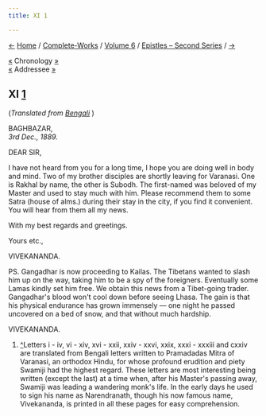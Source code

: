 ```yaml
---
title: XI 1

---
```

<div>

[←](010_sir.htm) [Home](../../../index.htm) /
[Complete-Works](../../complete_works.htm) / [Volume
6](../volume_6_contents.htm) / [Epistles – Second
Series](epistles_second_series_contents.htm) / [→](012_sir.htm)

  

[«](010_sir.htm) Chronology [»](012_sir.htm)  
[«](010_sir.htm) Addressee [»](012_sir.htm)

## XI [1](#fn1)

(*Translated from [Bengali](b6015e6011.pdf)* )

BAGHBAZAR,  
*3rd Dec., 1889.*

DEAR SIR,

I have not heard from you for a long time, I hope you are doing well in
body and mind. Two of my brother disciples are shortly leaving for
Varanasi. One is Rakhal by name, the other is Subodh. The first-named
was beloved of my Master and used to stay much with him. Please
recommend them to some Satra (house of alms.) during their stay in the
city, if you find it convenient. You will hear from them all my news.

With my best regards and greetings.

Yours etc.,

VIVEKANANDA.

  
PS. Gangadhar is now proceeding to Kailas. The Tibetans wanted to slash
him up on the way, taking him to be a spy of the foreigners. Eventually
some Lamas kindly set him free. We obtain this news from a Tibet-going
trader. Gangadhar's blood won't cool down before seeing Lhasa. The gain
is that his physical endurance has grown immensely — one night he passed
uncovered on a bed of snow, and that without much hardship. 

VIVEKANANDA.

1.  [^](#txt1)Letters i - iv, vi - xiv, xvi - xxii, xxiv - xxvi, xxix,
    xxxi - xxxiii and cxxiv are translated from Bengali letters written
    to Pramadadas Mitra of Varanasi, an orthodox Hindu, for whose
    profound erudition and piety Swamiji had the highest regard. These
    letters are most interesting being written (except the last) at a
    time when, after his Master's passing away, Swamiji was leading a
    wandering monk's life. In the early days he used to sign his name as
    Narendranath, though his now famous name, Vivekananda, is printed in
    all these pages for easy comprehension.

</div>
